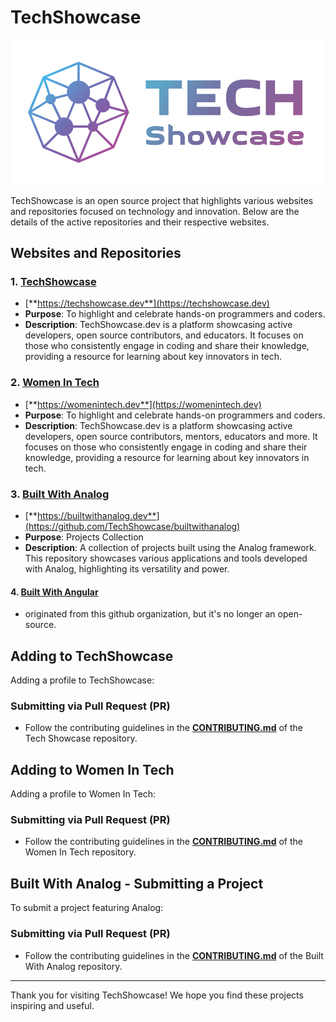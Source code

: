 # TechShowcase

![TechShowcase](tech-showcase.png)

TechShowcase is an open source project that highlights various websites and repositories focused on technology and innovation. Below are the details of the active repositories and their respective websites.

## Websites and Repositories

### 1. [TechShowcase](https://github.com/TechShowcase/techshwocase)
- [**https://techshowcase.dev**](https://techshowcase.dev)
- **Purpose**: To highlight and celebrate hands-on programmers and coders.
- **Description**: TechShowcase.dev is a platform showcasing active developers, open source contributors, and educators. It focuses on those who consistently engage in coding and share their knowledge, providing a resource for learning about key innovators in tech.

### 2. [Women In Tech](https://github.com/TechShowcase/womenintech)

- [**https://womenintech.dev**](https://womenintech.dev)
- **Purpose**: To highlight and celebrate hands-on programmers and coders.
- **Description**: TechShowcase.dev is a platform showcasing active developers, open source contributors, mentors, educators and more. It focuses on those who consistently engage in coding and share their knowledge, providing a resource for learning about key innovators in tech.

### 3. [Built With Analog](https://builtwithanalog.dev)
- [**https://builtwithanalog.dev**](https://github.com/TechShowcase/builtwithanalog)
- **Purpose**: Projects Collection
- **Description**: A collection of projects built using the Analog framework. This repository showcases various applications and tools developed with Analog, highlighting its versatility and power.

#### 4. [Built With Angular](https://builtwithangular.dev)
- originated from this github organization, but it's no longer an open-source.

## Adding to TechShowcase

Adding a profile to TechShowcase:

### Submitting via Pull Request (PR)

- Follow the contributing guidelines in the [**CONTRIBUTING.md**](https://github.com/TechShowcase/techshowcase/blob/main/CONTRIBUTING.md) of the Tech Showcase repository.

## Adding to Women In Tech

Adding a profile to Women In Tech:

### Submitting via Pull Request (PR)

- Follow the contributing guidelines in the [**CONTRIBUTING.md**](https://github.com/TechShowcase/womenintech/blob/main/CONTRIBUTING.md) of the Women In Tech repository.

## Built With Analog - Submitting a Project
To submit a project featuring Analog:
### Submitting via Pull Request (PR)
- Follow the contributing guidelines in the [**CONTRIBUTING.md**](https://github.com/TechShowcase/builtwithanalog/blob/main/CONTRIBUTING.md) of the Built With Analog repository.

---

Thank you for visiting TechShowcase! We hope you find these projects inspiring and useful.